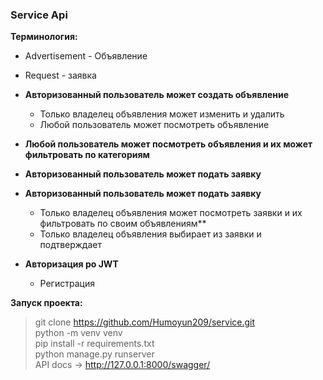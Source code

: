 ### Service Api

**Терминология:**
- Advertisement - Объявление
- Request - заявка

- **Авторизованный пользователь может создать объявление**
    - Только владелец объявления может изменить и удалить
    - Любой пользователь может посмотреть объявление

- **Любой пользователь может посмотреть объявления и их может фильтровать по категориям**

- **Авторизованный пользователь может подать заявку**

- **Авторизованный пользователь может подать заявку**
    - Только владелец объявления может посмотреть заявки и их фильтровать по своим объявлениям**
    - Только владелец объявления выбирает из заявки и подтверждает

- **Авторизация ро JWT**
    - Регистрация


**Запуск проекта:**

> git clone https://github.com/Humoyun209/service.git <br>
> python -m venv venv <br>
> pip install -r requirements.txt <br>
> python manage.py runserver <br>
> API docs -> http://127.0.0.1:8000/swagger/ <br>